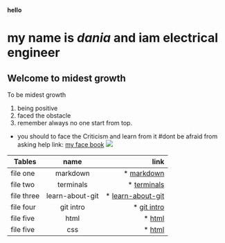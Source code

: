 **hello**
# my name is *dania* and iam electrical engineer
## Welcome to midest growth 
To be midest growth 
1. being positive
1. faced the obstacle 
1. remember always no one start from top.
* you should to face the Criticism and learn from it 
#dont be afraid from asking help
link: [my face book](https://)
![](https://www.innerdrive.co.uk/wp-content/uploads/2017/05/How-to-develop-a-growth-mindset-.png)

| Tables        | name          |  link |
| ------------- |:-------------:| -----:|
| file one      | markdown| * [markdown](https://daniaalrababa9.github.io/Learning-Journal-/markdown)|
| file two      | terminals| * [terminals](https://daniaalrababa9.github.io/Learning-Journal-/terminals)|
| file three      | learn-about-git | * [learn-about-git](https://daniaalrababa9.github.io/Learning-Journal-/learn-about-git) |
| file four      |git intro| * [git intro](https://daniaalrababa9.github.io/Learning-Journal-/gitintro)|
| file five      | html| * [html](https://daniaalrababa9.github.io/Learning-Journal-/html)|
| file five      | css| * [html](https://daniaalrababa9.github.io/Learning-Journal-/css)|

